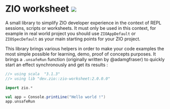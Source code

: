 # ZIO worksheet [![][ZIOWorksheetManagerImg]][ZIOWorksheetManagerLnk]

A small library to simplify ZIO developer experience in the context of REPL sessions, scripts or worksheets. It must
only be used in this context, for example in real world project you should use `ZIOAppDefault` or `ZIOSpecDefault`
as your main starting points for your ZIO project.

This library brings various helpers in order to make your code examples the most simple possible for learning, demo,
proof of concepts purposes. It brings a `.unsafeRun` function (originally written by @adamgfraser) to quickly start
an effect synchronously and get its results :

```scala
//> using scala  "3.1.3"
//> using lib "dev.zio::zio-worksheet:2.0.0.0"

import zio.*

val app = Console.printLine("Hello world !")
app.unsafeRun
```

[ZIOWorksheetManagerImg]: https://img.shields.io/maven-central/v/fr.janalyse/zio-worksheet_3.svg
[ZIOWorksheetManagerLnk]: https://search.maven.org/#search%7Cga%7C1%7Cfr.janalyse.zio-worksheet
